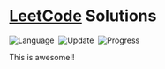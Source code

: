 # [LeetCode](https://leetcode.com/problemset/all/) Solutions

 ![Language](https://img.shields.io/badge/language-Modern%20C++-orange.svg)&nbsp; ![Update](https://img.shields.io/badge/update-daily-green.svg)&nbsp; ![Progress](https://img.shields.io/badge/progress-0%20%2F%20500-ff69b4.svg)&nbsp; 

This is awesome!!
